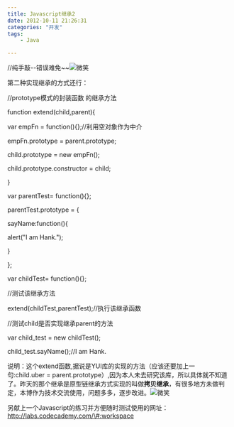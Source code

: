 ```yaml
---
title: Javascript继承2
date: 2012-10-11 21:26:31
categories: "开发"
tags:
	- Java

---
```


//纯手敲--错误难免~~![微笑][QJVY-NZEN-YNZ2.gif]

第二种实现继承的方式还行：

//prototype模式的封装函数 的继承方法

function extend(child,parent)\{

var empFn = function()\{\};//利用空对象作为中介

empFn.prototype = parent.prototype;

child.prototype = new empFn();

child.prototype.constructor = child;

\}


var parentTest= function()\{\};

parentTest.prototype = \{

sayName:function()\{

alert("I am Hank.");

\}

\};

var childTest= function()\{\};

//测试该继承方法

extend(childTest,parentTest);//执行该继承函数

//测试child是否实现继承parent的方法

var child\_test = new childTest();

child\_test.sayName();//I am Hank.

说明：这个extend函数,据说是YUI库的实现的方法（应该还要加上一句:child.uber = parent.prototype）,因为本人未去研究该库，所以具体就不知道了。昨天的那个继承是原型链继承方式实现的叫做**拷贝继承**，有很多地方未做判定，本博作为技术交流使用，问题多多，逐步改进。![微笑][QJVY-NZEN-YNZ2.gif]

另献上一个Javascript的练习并方便随时测试使用的网址：http://labs.codecademy.com/\#:workspace



[QJVY-NZEN-YNZ2.gif]: /pro/os/crawler/QJVY-NZEN-YNZ2.gif
